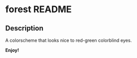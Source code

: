 # forest README

## Description

A colorscheme that looks nice to red-green colorblind eyes.

**Enjoy!**

